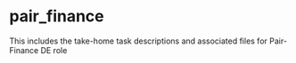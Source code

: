 # pair_finance

This includes the take-home task descriptions and associated files for Pair-Finance DE role
